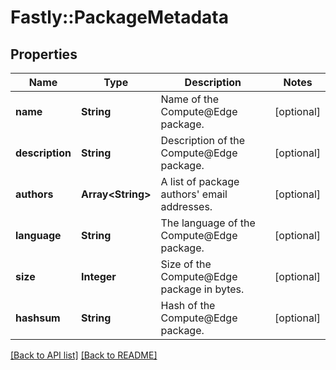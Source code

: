 # Fastly::PackageMetadata

## Properties

| Name | Type | Description | Notes |
| ---- | ---- | ----------- | ----- |
| **name** | **String** | Name of the Compute@Edge package. | [optional] |
| **description** | **String** | Description of the Compute@Edge package. | [optional] |
| **authors** | **Array&lt;String&gt;** | A list of package authors&#39; email addresses. | [optional] |
| **language** | **String** | The language of the Compute@Edge package. | [optional] |
| **size** | **Integer** | Size of the Compute@Edge package in bytes. | [optional] |
| **hashsum** | **String** | Hash of the Compute@Edge package. | [optional] |

[[Back to API list]](../../README.md#endpoints) [[Back to README]](../../README.md)

